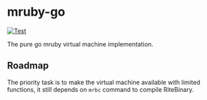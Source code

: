 mruby-go
===

[![Test](https://github.com/elct9620/mruby-go/actions/workflows/test.yml/badge.svg)](https://github.com/elct9620/mruby-go/actions/workflows/test.yml)

The pure go mruby virtual machine implementation.

## Roadmap

The priority task is to make the virtual machine available with limited functions, it still depends on `mrbc` command to compile RiteBinary.
